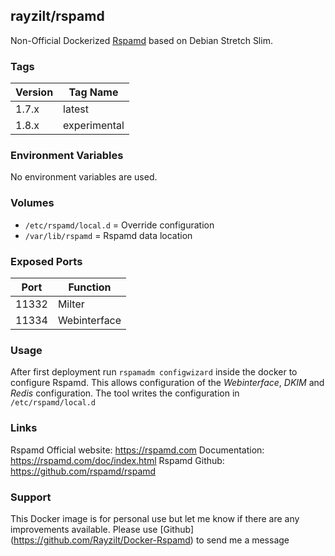 ## rayzilt/rspamd ##

Non-Official Dockerized [Rspamd](https://rspamd.com/) based on Debian Stretch Slim.

### Tags ###
Version  | Tag Name
----- | ------------
1.7.x | latest
1.8.x | experimental

### Environment Variables ###
No environment variables are used.

### Volumes ###
* `/etc/rspamd/local.d` = Override configuration
* `/var/lib/rspamd` = Rspamd data location

### Exposed Ports ###
Port  | Function
----- | ------------
11332 | Milter
11334 | Webinterface

### Usage ###
After first deployment run `rspamadm configwizard` inside the docker to configure Rspamd.
This allows configuration of the _Webinterface_, _DKIM_ and _Redis_ configuration. The tool writes the configuration in `/etc/rspamd/local.d`

### Links ###
Rspamd Official website: https://rspamd.com
Documentation: https://rspamd.com/doc/index.html
Rspamd Github: https://github.com/rspamd/rspamd

### Support ###
This Docker image is for personal use but let me know if there are any improvements available.
Please use [Github] (https://github.com/Rayzilt/Docker-Rspamd) to send me a message